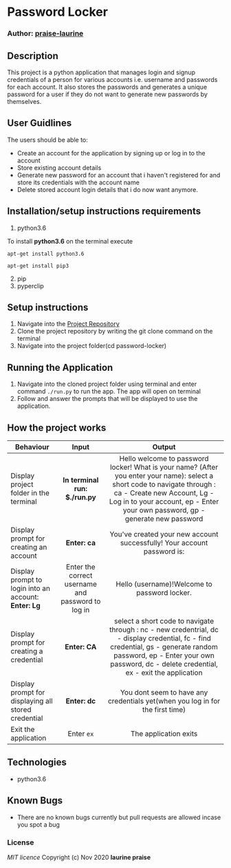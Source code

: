 # Password Locker

### Author: [praise-laurine](https://github.com/praise-laurine)

## Description
This project is a python application that manages login and signup credentials of a person for various accounts i.e. username and passwords for each account. It also stores the passwords and generates a unique password for a user if they do not want to generate new passwords by themselves.

## User Guidlines
The users should be able to:
- Create an account for the application by signing up or log in to the account
- Store existing account details
-  Generate new password for an account that i haven't registered for and store its credentials with the account name
- Delete stored account login details that i do now want anymore.

## Installation/setup instructions requirements
1. python3.6
 
 To install **python3.6** on the terminal execute
 ```
 apt-get install python3.6
  ```
  ```
  apt-get install pip3
  ```
2. pip
3. pyperclip  

## Setup instructions
1. Navigate into the [Project Repository](https://github.com/praise-laurine/password-locker)
2. Clone the project repository by writing the git clone command on the terminal
3. Navigate into the project folder(cd password-locker)

## Running the Application
1. Navigate into the cloned project folder using terminal and enter command `./run.py` to run the app.
The app will open on terminal 
2.  Follow and answer the prompts that will be displayed to use the application.

## How the project works
| Behaviour | Input | Output |
| ------------- |:-------------: |:-------------: |
| Display project folder in the terminal | **In terminal run: $./run.py** | Hello welcome to password locker! What is your name? (After you enter your name): select a short code to navigate through : ca - Create new Account, Lg - Log in to your account, ep - Enter your own password, gp - generate new password |
| Display prompt for creating an account | **Enter: ca** | You've created your new account successfully! Your account password is: |
| Display prompt to login into an account: **Enter: Lg** | Enter the correct username and password to log in | Hello (username)!Welcome to password locker. |
|  Display prompt for creating a credential | **Enter: CA** |  select a short code to navigate through : nc - new credentrial, dc - display credential, fc - find credential, gs - generate random password, ep - Enter your own password, dc - delete credential, ex - exit the application |
|  Display prompt for displaying all stored credential | **Enter: dc** | You dont seem to have any credentials yet(when you log in for the first time) |
| Exit the application | Enter ```ex``` | The application exits |

## Technologies 
* python3.6

## Known Bugs
* There are no known bugs currently but pull requests are allowed incase you spot a bug

### License
*MIT licence*
Copyright (c) Nov 2020 **laurine praise**

